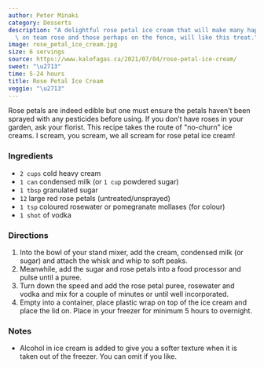```yaml
---
author: Peter Minaki
category: Desserts
description: "A delightful rose petal ice cream that will make many happy \u2013 those\
  \ on team rose and those perhaps on the fence, will like this treat."
image: rose_petal_ice_cream.jpg
size: 6 servings
source: https://www.kalofagas.ca/2021/07/04/rose-petal-ice-cream/
sweet: "\u2713"
time: 5-24 hours
title: Rose Petal Ice Cream
veggie: "\u2713"
---
```


Rose petals are indeed edible but one must ensure the petals haven’t been sprayed with any pesticides before using. If you don’t have roses in your garden, ask your florist. This recipe takes the route of "no-churn" ice creams. I scream, you scream, we all scream for rose petal ice cream!

### Ingredients

* `2 cups` cold heavy cream
* `1 can` condensed milk (or `1 cup` powdered sugar)
* `1 tbsp` granulated sugar
* `12` large red rose petals (untreated/unsprayed)
* `1 tsp` coloured rosewater or pomegranate mollases (for colour)
* `1 shot` of vodka

### Directions

1. Into the bowl of your stand mixer, add the cream, condensed milk (or sugar) and attach the whisk and whip to soft peaks.
2. Meanwhile, add the sugar and rose petals into a food processor and pulse until a puree.
3. Turn down the speed and add the rose petal puree, rosewater and vodka and mix for a couple of minutes or until well incorporated.
4. Empty into a container, place plastic wrap on top of the ice cream and place the lid on. Place in your freezer for minimum 5 hours to overnight.

### Notes

- Alcohol in ice cream is added to give you a softer texture when it is taken out of the freezer. You can omit if you like.